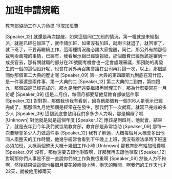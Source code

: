 # 加班申請規範
教育部協助工作人力負擔
爭取加班費

[Speaker_12] 就還是再次提醒，如果這個同仁加班的情況，第一種就是未經指派，就是已經在加班了，就申請加班，如果沒有加班，就刷卡就退了，就回家了，就下班了，不要再繼續工作，這兩種情況務必請大家提醒，同仁，那另外有關那個裁判兩萬塊的事情，已經有，我看展示組已經簽報紙，那個繳費已經應該是審到一成長官去，那有關就職的部分在20號開考機會也一定會處理審議，那預防的再發生的一個的這個設計呢，也會在另外再召集會議在公司再討論一次，以上，那個請問你那個第二大典的歷史呢
[Speaker_09] 第一大典的第四跟第九到底在寫什麼，是一件事還是兩件事，第一大典的二
[Speaker_12] 第二大典的二到四，第四跟九，那個四是已經完成的，那九是我們還要繼續再辦理工作，那為什麼要寫在一月份呢
[Speaker_09] 這是二月份，每個月都要幫他幫教育部做這件事
[Speaker_12] 對對對，那個我也我有看到，因為他那個有一個306人是表示已經完成了，那那個九月他那個是經常在在發生，那我們下一次就寫，就寫已完成的多少人
[Speaker_09] 這個到底會佔用我們多多少人力啊，那是輪辦了嗎
[Unknown] 對他就是就是這個年度
[Speaker_12] 應該是到四月，他就會，結束了，就是去年到今年我們就協助教育部，教育部是非常協助
[Speaker_09] 那每一次要辦會多少人力做這件事
[Speaker_12] 我有了解過，大概每個月大概會多出他同人兩整天的工作時間，他幾乎經常會看到下午晚上上班，我沒有辦法準時下班還必須加班，大概兩個整天大概十幾個工作小時
[Unknown] 那教育部有給加班費嗎
[Speaker_09] 沒有，那你還要去跟他爭取啊，好那我再去跟他爭取
[Speaker_12] 對啊那你們人事是不是一直說你們的工作負擔很重啊
[Speaker_09] 然後人力不夠啊，然後結果做這個也每個月要花掉兩個小時，兩天的時間，啊我們的工作天也才22天，就被他用掉兩天